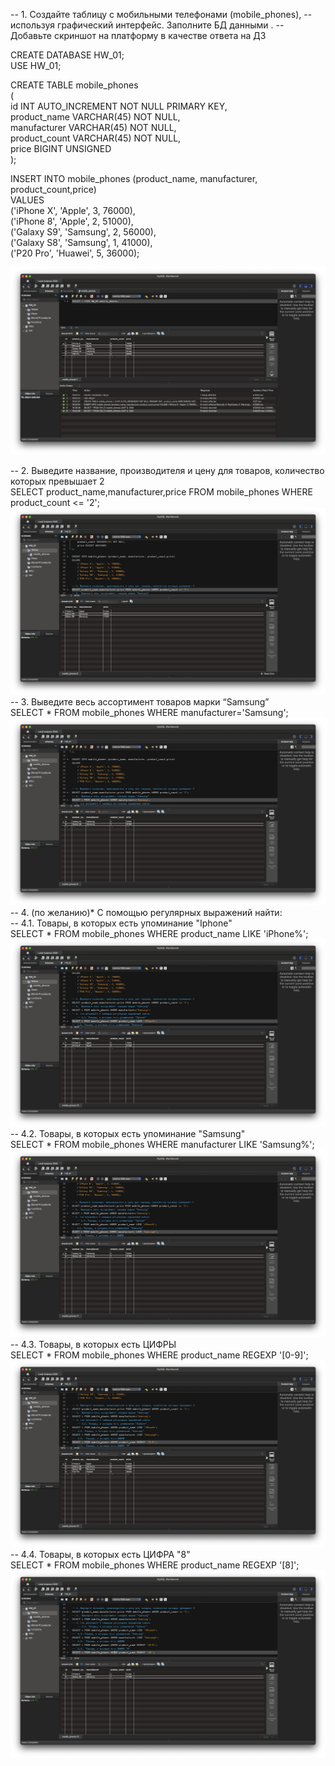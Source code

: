 -- 1. Создайте таблицу с мобильными телефонами (mobile_phones), 
-- используя графический интерфейс. Заполните БД данными . 
-- Добавьте скриншот на платформу в качестве ответа на ДЗ 

CREATE DATABASE HW_01;<br>
USE HW_01;<br>

CREATE TABLE mobile_phones<br>
(<br>
	id INT AUTO_INCREMENT NOT NULL PRIMARY KEY,<br>
	product_name VARCHAR(45) NOT NULL,<br>
	manufacturer VARCHAR(45) NOT NULL,<br>
	product_count VARCHAR(45) NOT NULL,<br>
	price BIGINT UNSIGNED<br>
);<br>

INSERT INTO mobile_phones (product_name, manufacturer, product_count,price)<br>
VALUES<br>
	('iPhone X', 'Apple', 3, 76000),<br>
	('iPhone 8', 'Apple', 2, 51000),<br>
	('Galaxy S9', 'Samsung', 2, 56000),<br>
	('Galaxy S8', 'Samsung', 1, 41000),<br>
	('P20 Pro', 'Huawei', 5, 36000);<br>

![task_1](img/task_1.png)
    
-- 2. Выведите название, производителя и цену для товаров, количество которых превышает 2<br>
SELECT product_name,manufacturer,price FROM mobile_phones WHERE product_count <= '2';<br>
![task_2](img/task_2.png)
-- 3.  Выведите весь ассортимент товаров марки “Samsung”<br>
SELECT * FROM mobile_phones WHERE manufacturer='Samsung';<br>
![task_3](img/task_3.png)
-- 4. (по желанию)* С помощью регулярных выражений найти:<br>
	-- 4.1. Товары, в которых есть упоминание "Iphone"<br>
SELECT * FROM mobile_phones WHERE product_name LIKE 'iPhone%';<br>
![task_4.1](img/task_4.1.png)
-- 	4.2. Товары, в которых есть упоминание "Samsung"<br>
SELECT * FROM mobile_phones WHERE manufacturer LIKE 'Samsung%';<br>
![task_4.2](img/task_4.2.png)
-- 	4.3.  Товары, в которых есть ЦИФРЫ<br>
SELECT * FROM mobile_phones WHERE product_name REGEXP '[0-9]';<br>
![task_4.3](img/task_4.3.png)
-- 	4.4.  Товары, в которых есть ЦИФРА "8"  <br>
SELECT * FROM mobile_phones WHERE product_name REGEXP '[8]';<br>
![task_4.4](img/task_4.4.png)
